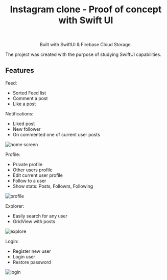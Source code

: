 <h1 align="center">Instagram clone - Proof of concept with Swift UI</h1> <br>

<p align="center">
  Built with SwiftUI & Firebase Cloud Storage.
</p>

The project was created with the purpose of studying SwiftUI capabilities.

## Features
Feed:
* Sorted Feed list
* Comment a post
* Like a post

Notifications:
* Liked post
* New follower
* On commented one of current user posts

![home screen](https://user-images.githubusercontent.com/7153849/119579449-4983bd00-bdb6-11eb-8f19-e06269fe6516.png)

Profile:
* Private profile
* Other users profile
* Edit current user profile
* Follow to a user
* Show stats: Posts, Followrs, Following

![profile](https://user-images.githubusercontent.com/7153849/119579455-4d174400-bdb6-11eb-966f-f5d6e6471964.png)

Explorer:
* Easily search for any user
* GridView with posts

![explore](https://user-images.githubusercontent.com/7153849/119579451-4be61700-bdb6-11eb-9437-ce3850c8be48.png)

Login:
* Register new user
* Login user
* Restore password

![login](https://user-images.githubusercontent.com/7153849/119579457-4dafda80-bdb6-11eb-9549-ab4d29dcd263.png)

